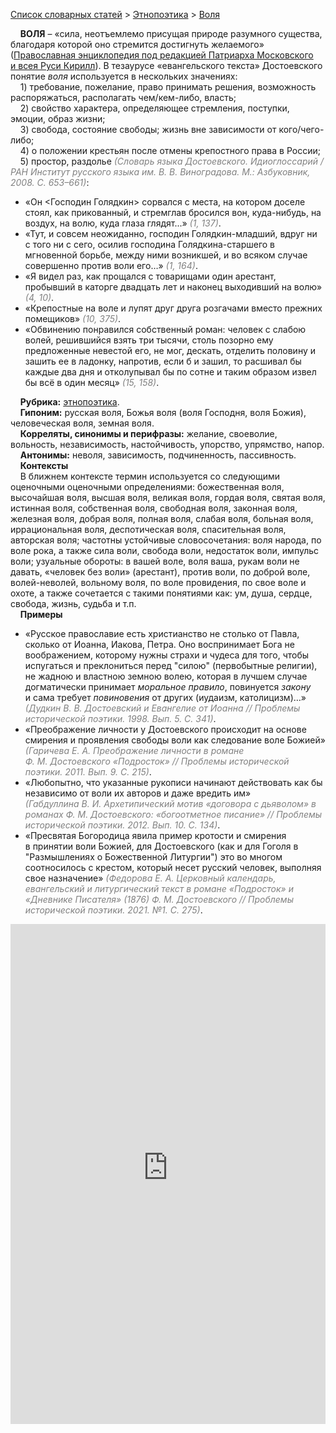 <style>
st { color: Gray;
  font-style: italic;}
</style>

[Список словарных статей](https://thesaurus-dostoevsky.github.io/Thesaurus/) > [Этнопоэтика](ethnopoe.md) > [Воля](воля.md) 

&nbsp;&nbsp;&nbsp;&nbsp;**ВОЛЯ** – «сила, неотъемлемо присущая природе разумного существа, благодаря которой оно стремится достигнуть желаемого» ([Православная энциклопедия под редакцией Патриарха Московского и всея Руси Кирилл](https://www.pravenc.ru/)).  В тезаурусе «евангельского текста» Достоевского понятие *воля*  используется в нескольких значениях:  
&nbsp;&nbsp;&nbsp;&nbsp;1) требование, пожелание, право принимать решения, возможность распоряжаться, располагать чем/кем-либо, власть;  
&nbsp;&nbsp;&nbsp;&nbsp;2) свойство характера, определяющее стремления, поступки, эмоции, образ жизни;  
&nbsp;&nbsp;&nbsp;&nbsp;3) свобода, состояние свободы; жизнь вне зависимости от кого/чего-либо;  
&nbsp;&nbsp;&nbsp;&nbsp;4) о положении крестьян после отмены крепостного права в России;  
&nbsp;&nbsp;&nbsp;&nbsp;5) простор, раздолье <st>(Словарь языка Достоевского. Идиоглоссарий / РАН Институт русского языка им. В. В. Виноградова. М.: Азбуковник, 2008. С. 653–661)</st>:
* «Он \<Господин Голядкин\> сорвался с места, на котором доселе стоял, как прикованный, и стремглав бросился вон, куда-нибудь, на воздух, на волю, куда глаза глядят...» <st>(1, 137)</st>.  
* «Тут, и совсем неожиданно, господин Голядкин-младший, вдруг ни с того ни с сего, осилив господина Голядкина-старшего в мгновенной борьбе, между ними возникшей, и во всяком случае совершенно против воли его…» <st>(1, 164)</st>.
* «Я видел раз, как прощался с товарищами один арестант, пробывший в каторге двадцать лет и наконец выходивший на волю» <st>(4, 10)</st>.
* «Крепостные на воле и лупят друг друга розгачами вместо прежних помещиков» <st>(10, 375)</st>.
* «Обвинению понравился собственный роман: человек с слабою волей, решившийся взять три тысячи, столь позорно ему предложенные невестой его, не мог, дескать, отделить половину и зашить ее в ладонку, напротив, если б и зашил, то расшивал бы каждые два дня и отколупывал бы по сотне и таким образом извел бы всё в один месяц» <st>(15, 158)</st>.

&nbsp;&nbsp;&nbsp;&nbsp;**Рубрика:** [этнопоэтика](ethnopoe.md).  
&nbsp;&nbsp;&nbsp;&nbsp;**Гипоним:** русская воля, Божья воля (воля Господня, воля Божия), человеческая воля,  земная воля.  
&nbsp;&nbsp;&nbsp;&nbsp;**Корреляты, синонимы и перифразы:** желание, своеволие, вольность, независимость, настойчивость, упорство, упрямство, напор.  
&nbsp;&nbsp;&nbsp;&nbsp;**Антонимы:** неволя, зависимость, подчиненность, пассивность.  
&nbsp;&nbsp;&nbsp;&nbsp;**Контексты**  
&nbsp;&nbsp;&nbsp;&nbsp;В ближнем контексте термин используется со следующими оценочными оценочными определениями: божественная воля, высочайшая воля, высшая воля, великая воля, гордая воля, святая воля, истинная воля, собственная воля, свободная воля,  законная воля, железная воля, добрая воля, полная воля, слабая воля, больная воля, иррациональная воля, деспотическая воля, спасительная воля, авторская воля; частотны устойчивые словосочетания: воля народа, по воле рока, а также сила воли, свобода воли, недостаток воли, импульс воли; узуальные обороты: в вашей воле, воля ваша, рукам воли не давать, «человек без воли» (арестант), против воли, по доброй воле, волей-неволей, вольному воля, по  воле провидения, по свое воле и охоте, а также сочетается с такими понятиями как: ум, душа, сердце, свобода, жизнь, судьба и т.п.  <br>
&nbsp;&nbsp;&nbsp;&nbsp;**Примеры**  
* «Русское православие есть христианство не столько от Павла, сколько от Иоанна, Иакова, Петра. Оно воспринимает Бога не воображением, которому нужны страхи и чудеса для того, чтобы испугаться и преклониться перед "силою" (первобытные религии), не жадною и властною земною волею, которая в лучшем случае догматически принимает *моральное правило*, повинуется *закону* и сама требует *повиновения* от других (иудаизм, католицизм)…» <st>(Дудкин В. В. Достоевский и Евангелие от Иоанна // Проблемы исторической поэтики. 1998. Вып. 5. С. 341)</st>.
* «Преображение личности у Достоевского происходит на основе смирения и проявления свободы воли как следование воле Божией» <st>(Гаричева Е. А. Преображение личности в романе Ф. М. Достоевского «Подросток» // Проблемы исторической поэтики. 2011. Вып. 9. С. 215)</st>.
* «Любопытно, что указанные рукописи начинают действовать как бы независимо от воли их авторов и даже вредить им» <st>(Габдуллина В. И. Архетипический мотив «договора с дьяволом» в романах Ф. М. Достоевского: «богоотметное писание» // Проблемы исторической поэтики. 2012. Вып. 10. С. 134)</st>.
* «Пресвятая Богородица явила пример кротости и смирения в принятии воли Божией, для Достоевского (как и для Гоголя в "Размышлениях о Божественной Литургии") это во многом соотносилось с крестом, который несет русский человек, выполняя свое назначение» <st>(Федорова Е. А. Церковный календарь, евангельский и литургический текст в романе «Подросток» и «Дневнике Писателя» (1876) Ф. М. Достоевского // Проблемы исторической поэтики. 2021. №1. С. 275)</st>.


<iframe src="https://thesaurus-dostoevsky.github.io/nk/воля.html" style="border:0px;width:100%;height:800px" allowfullscreen="true" webkitallowfullscreen="true" mozallowfullscreen="true">

